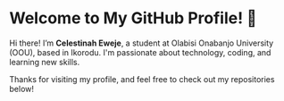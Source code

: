 # Welcome to My GitHub Profile! 👋

Hi there! I’m **Celestinah Eweje**, a student at Olabisi Onabanjo University (OOU), based in Ikorodu. I'm passionate about technology, coding, and learning new skills. 

Thanks for visiting my profile, and feel free to check out my repositories below!

